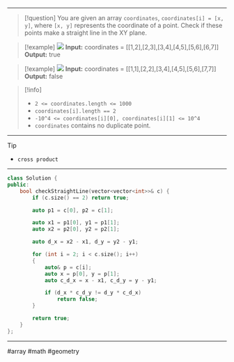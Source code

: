 ___

> [!question] 
> You are given an array `coordinates`, `coordinates[i] = [x, y]`, where `[x, y]` represents the coordinate of a point. Check if these points make a straight line in the XY plane. 

> [!example] 
> ![](https://assets.leetcode.com/uploads/2019/10/15/untitled-diagram-2.jpg)
**Input:** coordinates = [[1,2],[2,3],[3,4],[4,5],[5,6],[6,7]]
**Output:** true 

> [!example] 
> **![](https://assets.leetcode.com/uploads/2019/10/09/untitled-diagram-1.jpg)**
**Input:** coordinates = [[1,1],[2,2],[3,4],[4,5],[5,6],[7,7]]
**Output:** false 

> [!info] 
> - `2 <= coordinates.length <= 1000`
> - `coordinates[i].length == 2`
> - `-10^4 <= coordinates[i][0], coordinates[i][1] <= 10^4`
> - `coordinates` contains no duplicate point. 

___

> [!tip] 
> - `cross product`

___

```cpp
class Solution {
public:
    bool checkStraightLine(vector<vector<int>>& c) {
        if (c.size() == 2) return true;

        auto p1 = c[0], p2 = c[1]; 

        auto x1 = p1[0], y1 = p1[1];
        auto x2 = p2[0], y2 = p2[1];

        auto d_x = x2 - x1, d_y = y2 - y1;

        for (int i = 2; i < c.size(); i++)
        {
            auto& p = c[i];
            auto x = p[0], y = p[1];
            auto c_d_x = x - x1, c_d_y = y - y1;

            if (d_x * c_d_y != d_y * c_d_x)
                return false;
        }

        return true;
    }
};
```

___

#array #math #geometry 